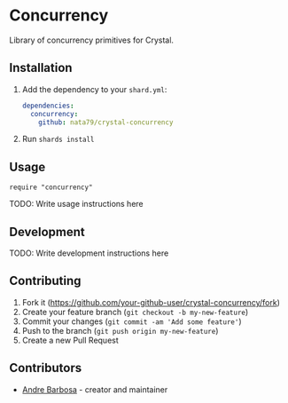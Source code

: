 # Concurrency

Library of concurrency primitives for Crystal.

## Installation

1. Add the dependency to your `shard.yml`:

   ```yaml
   dependencies:
     concurrency:
       github: nata79/crystal-concurrency
   ```

2. Run `shards install`

## Usage

```crystal
require "concurrency"
```

TODO: Write usage instructions here

## Development

TODO: Write development instructions here

## Contributing

1. Fork it (<https://github.com/your-github-user/crystal-concurrency/fork>)
2. Create your feature branch (`git checkout -b my-new-feature`)
3. Commit your changes (`git commit -am 'Add some feature'`)
4. Push to the branch (`git push origin my-new-feature`)
5. Create a new Pull Request

## Contributors

- [Andre Barbosa](https://github.com/your-github-user) - creator and maintainer
